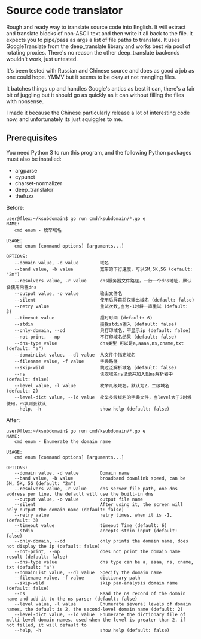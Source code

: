 Source code translator
======================
Rough and ready way to translate source code into English. It will extract and translate blocks of non-ASCII
text and then write it all back to the file. It expects you to pipe/pass as args a list of file paths to translate.
It uses GoogleTranslate from the deep_translate library and works best via pool of rotating proxies. There's no reason
the other deep_translate backends wouldn't work, just untested.

It's been tested with Russian and Chinese source and does as good a job as one could hope. YMMV but it seems to be okay 
at not mangling files.

It batches things up and handles Google's antics as best it can, there's a fair bit of juggling but it should go as
quickly as it can without filling the files with nonsense.

I made it because the Chinese particularly release a lot of interesting code now, and unfortunately its just squiggles
to me.

Prerequisites
-------------
You need Python 3 to run this program, and the following Python packages must also be installed:
- argparse
- cypunct
- charset-normalizer
- deep_translator
- thefuzz

Before:
 
    user@flex:~/ksubdomain$ go run cmd/ksubdomain/*.go e
    NAME:
       cmd enum - 枚举域名
    
    USAGE:
       cmd enum [command options] [arguments...]
    
    OPTIONS:
       --domain value, -d value        域名
       --band value, -b value          宽带的下行速度，可以5M,5K,5G (default: "2m")
       --resolvers value, -r value     dns服务器文件路径，一行一个dns地址，默认会使用内置dns
       --output value, -o value        输出文件名
       --silent                        使用后屏幕将仅输出域名 (default: false)
       --retry value                   重试次数,当为-1时将一直重试 (default: 3)
       --timeout value                 超时时间 (default: 6)
       --stdin                         接受stdin输入 (default: false)
       --only-domain, --od             只打印域名，不显示ip (default: false)
       --not-print, --np               不打印域名结果 (default: false)
       --dns-type value                dns类型 可以是a,aaaa,ns,cname,txt (default: "a")
       --domainList value, --dl value  从文件中指定域名
       --filename value, -f value      字典路径
       --skip-wild                     跳过泛解析域名 (default: false)
       --ns                            读取域名ns记录并加入到ns解析器中 (default: false)
       --level value, -l value         枚举几级域名，默认为2，二级域名 (default: 2)
       --level-dict value, --ld value  枚举多级域名的字典文件，当level大于2时候使用，不填则会默认
       --help, -h                      show help (default: false)
       


After:

    user@flex:~/ksubdomain$ go run cmd/ksubdomain/*.go e
    NAME:
       cmd enum - Enumerate the domain name
    
    USAGE:
       cmd enum [command options] [arguments...]
    
    OPTIONS:
       --domain value, -d value        Domain name
       --band value, -b value          broadband downlink speed, can be 5M, 5K, 5G (default: "2m")
       --resolvers value, -r value     dns server file path, one dns address per line, the default will use the built-in dns
       --output value, -o value        output file name
       --silent                        After using it, the screen will only output the domain name (default: false)
       --retry value                   retry times, when it is -1, (default: 3)
       --timeout value                 timeout Time (default: 6)
       --stdin                         accepts stdin input (default: false)
       --only-domain, --od             only prints the domain name, does not display the ip (default: false)
       --not-print, --np               does not print the domain name result (default: false)
       --dns-type value                dns type can be a, aaaa, ns, cname, txt (default: "a")
       --domainList value, --dl value  Specify the domain name
       --filename value, -f value      dictionary path
       --skip-wild                     skip pan-analysis domain name (default: false)
       --ns                            Read the ns record of the domain name and add it to the ns parser (default: false)
       --level value, -l value         Enumerate several levels of domain names, the default is 2, the second-level domain name (default: 2)
       --level-dict value, --ld value  Enumerate the dictionary file of multi-level domain names, used when the level is greater than 2, if not filled, it will default to
       --help, -h                      show help (default: false)
